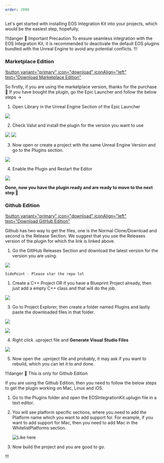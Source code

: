 ```yaml
---
order: 2000
---
```

<!-- Add video tutorials back in once they are done -->
<!-- [!badge variant="danger" target="blank" size="xl" icon="video" text="Video Tutorial"](https://youtu.be/tCuE6YOg_-I?si=saGI9DT7IiF_DwjO) -->


Let's get started with installing EOS Integration Kit into your projects, which would be the easiest step, hopefully.

!!!danger 📢 Important Precaution
To ensure seamless integration with the EOS Integration Kit, it is recommended to deactivate the default EOS plugins bundled with the Unreal Engine to avoid any potential conflicts.
!!!  

### Marketplace Edition
[!button variant="primary" icon="download" iconAlign="left" text="Download Marketplace Edition"](https://www.unrealengine.com/marketplace/en-US/product/eos-integration-kit)

So firstly, if you are using the marketplace version, thanks for the purchase 🫡
If you have bought the plugin, go the Epic Launcher and follow the below steps ->
1. Open Library in the Unreal Engine Section of the Epic Launcher

![](/static/imagestep1plugininstallartion.png)

2. Check Valut and install the plugin for the version you want to use

![](/static/Screenshot_2.png)
![](/static/Screenshot_3.png)

3. Now open or create a project with the same Unreal Engine Version and go to the Plugins section.

![](/static/Screenshot_4.png)

4. Enable the Plugin and Restart the Editor

![](/static/Screenshot_5.png)

**Done, now you have the plugin ready and are ready to move to the next step 🤝**

### Github Edition
[!button variant="primary" icon="download" iconAlign="left" text="Download GitHub Edition"](https://github.com/betidestudio/EOSIntegrationKit)

Github has two way to get the files, one is the Normal Clone/Download and second is the Release Section. We suggest that you use the Releases version of the plugin for which the link is linked above.
1. Go the GitlHub Releases Section and download the latest version for the version you are using.

![](/static/Screenshot_31.png)

`SidePoint - Please star the repo lol`


1. Create a C++ Project OR if you have a Blueprint Project already, then just add a empty C++ class and that will do the job.

![](/static/Screenshot_8.png)

3. Go to Project Explorer, then create a folder named Plugins and lastly paste the downloaded files in that folder.

![](/static/Screenshot_9.png)

![](/static/Screenshot_10.png)

4. Right click .uproject file and **Generate Visual Studio Files**

![](/static/Screenshot_11.png)

5. Now open the .uproject file and probably, it may ask if you want to rebuild, which you can let it to and done.



!!!danger 📢 This is only for Github Edition

If you are using the Github Edition, then you need to follow the below steps to get the plugin working on Mac, Linux and iOS.

1. Go to the Plugins folder and open the EOSIntegrationKit.uplugin file in a text editor.
2. You will see platform specific sections, where you need to add the Platform name which you want to add support for. For example, if you want to add support for Mac, then you need to add Mac in the WhitelistPlatforms section.
   
   ![Like here](image.png)
   
3. Now build the project and you are good to go.


!!!